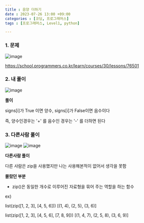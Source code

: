 ```yaml
---
title : 음양 더하기
date : 2023-07-26 13:00 +09:00
categories : [코딩, 프로그래머스]
tags : [프로그래머스, Level1, python]

---
```


### 1. 문제
![image](https://github.com/mini0-0/mini0-0.github.io/assets/63296983/cdca083e-9bbf-4778-a6b6-df60276c463a)

<https://school.programmers.co.kr/learn/courses/30/lessons/76501>

### 2. 내 풀이
![image](https://github.com/mini0-0/mini0-0.github.io/assets/63296983/53643818-bd29-4551-9a52-a9ea1ecd3661)

**풀이**

signs[i]가 True 이면 양수, signs[i]가 False이면 음수이다

즉, 양수인경우는 '+' 를 음수인 경우는 '-' 를 더하면 된다

### 3. 다른사람 풀이
![image](https://github.com/mini0-0/mini0-0.github.io/assets/63296983/e2967018-8534-4ad9-8301-ca63e68460d0)
![image](https://github.com/mini0-0/mini0-0.github.io/assets/63296983/cc43dc96-7ecc-4df3-980d-044cc50c9c45)


**다른사람 풀이**

다른 사람은 zip을 사용했지만 나는 사용해본적이 없어서 생각을 못함

**몰랐던 부분**

- zip()은 동일한 개수로 이루어진 자료형을 묶어 주는 역할을 하는 함수

ex) 

list(zip([1, 2, 3], [4, 5, 6]))
[(1, 4), (2, 5), (3, 6)]

list(zip([1, 2, 3], [4, 5, 6], [7, 8, 9]))
[(1, 4, 7), (2, 5, 8), (3, 6, 9)]


